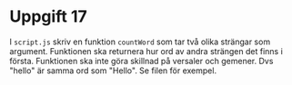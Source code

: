 # Uppgift 17

I `script.js` skriv en funktion `countWord` som tar två olika strängar som argument. Funktionen ska returnera hur ord av andra strängen det finns i första. Funktionen ska inte göra skillnad på versaler och gemener. Dvs "hello" är samma ord som "Hello". Se filen för exempel.
